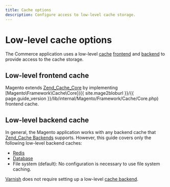 ```yaml
---
title: Cache options
description: Configure access to low-level cache storage.
---
```

# Low-level cache options

The Commerce application uses a low-level [cache](https://glossary.magento.com/cache) [frontend](https://glossary.magento.com/frontend) and [backend](https://glossary.magento.com/backend) to provide access to the cache storage.

## Low-level frontend cache

Magento extends [Zend_Cache_Core](http://framework.zend.com/manual/1.12/en/zend.cache.frontends.html) by implementing [Magento\Framework\Cache\Core]({{ site.mage2bloburl }}/{{ page.guide_version }}/lib/internal/Magento/Framework/Cache/Core.php) frontend cache.

## Low-level backend cache

In general, the Magento application works with any backend cache that [Zend_Cache Backends](http://framework.zend.com/manual/1.12/en/zend.cache.backends.html) supports. However, this guide covers only the following low-level backend caches:

- [Redis](cache/redis/config-redis.html)
- [Database](https://devdocs.magento.com/guides/2.4/extension-dev-guide/cache/partial-caching/database-caching.html)
- File system (default): No configuration is necessary to use file system caching.

[Varnish](cache/varnish/config-varnish.html) does not require setting up a low-level [cache backend](https://glossary.magento.com/cache-backend).
